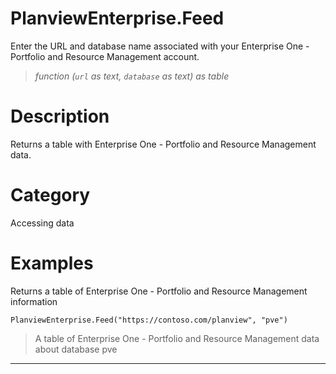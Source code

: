 # PlanviewEnterprise.Feed
Enter the URL and database name associated with your Enterprise One - Portfolio and Resource Management account.
> _function (<code>url</code> as text, <code>database</code> as text) as table_

# Description 
Returns a table with Enterprise One - Portfolio and Resource Management data.
# Category 
Accessing data
# Examples 
Returns a table of Enterprise One - Portfolio and Resource Management information
```
PlanviewEnterprise.Feed("https://contoso.com/planview", "pve")
```
> A table of Enterprise One - Portfolio and Resource Management data about database pve

***
